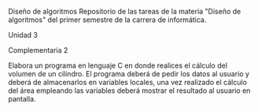 Diseño de algoritmos
Repositorio de las tareas de la materia "Diseño de algoritmos" del primer semestre de la carrera de informática.

Unidad 3

Complementaria 2

Elabora un programa en lenguaje C en donde realices el cálculo del volumen de un cilindro. El programa deberá de pedir los datos al usuario y deberá de almacenarlos en variables locales, una vez realizado el cálculo del área empleando las variables deberá mostrar el resultado al usuario en pantalla.
